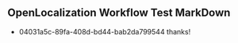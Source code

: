 ## OpenLocalization Workflow Test MarkDown
* 04031a5c-89fa-408d-bd44-bab2da799544 thanks!

<!--HONumber=Aug16_HO4-->


